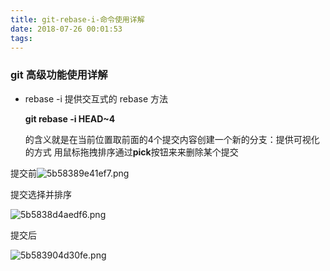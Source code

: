 ```yaml
---
title: git-rebase-i-命令使用详解
date: 2018-07-26 00:01:53
tags:
---
```

###  git 高级功能使用详解

- rebase -i  提供交互式的 rebase 方法

  **git rebase -i HEAD~4**

  的含义就是在当前位置取前面的4个提交内容创建一个新的分支：提供可视化的方式 用鼠标拖拽排序通过**pick**按钮来来删除某个提交
<!--more-->

  提交前![5b58389e41ef7.png](https://i.loli.net/2018/07/25/5b58389e41ef7.png)

提交选择并排序

![5b5838d4aedf6.png](https://i.loli.net/2018/07/25/5b5838d4aedf6.png)

提交后

![5b583904d30fe.png](https://i.loli.net/2018/07/25/5b583904d30fe.png)